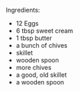 Ingredients:

- 12 Eggs
- 6 tbsp sweet cream
- 1 tbsp butter
- a bunch of chives
- skillet
- wooden spoon
- more chives
- a good, old skillet
- a wooden spoon
